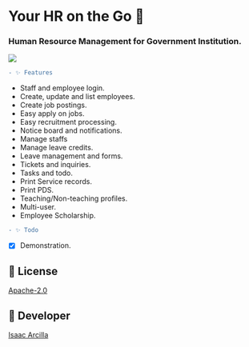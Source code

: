# Your HR on the Go 🚀
 
### Human Resource Management for Government Institution.

![](https://github.com/isaacdarcilla/hrms/blob/main/screenshot/Screenshot.png)
 
```diff
- ✨ Features 
``` 

* Staff and employee login.
* Create, update and list employees. 
* Create job postings. 
* Easy apply on jobs.
* Easy recruitment processing.
* Notice board and notifications.
* Manage staffs
* Manage leave credits. 
* Leave management and forms.
* Tickets and inquiries.
* Tasks and todo.
* Print Service records.
* Print PDS.
* Teaching/Non-teaching profiles.
* Multi-user.
* Employee Scholarship.



```diff
- ✨ Todo
```
- [X] Demonstration.

## 🔖 License
[Apache-2.0](https://github.com/isaacdarcilla/hrms/blob/master/LICENSE)


## 🚀 Developer
[Isaac Arcilla](https://facebook.com/isaacdarcilla)
